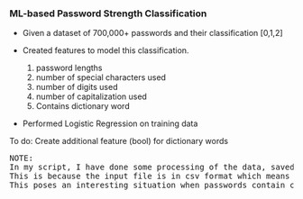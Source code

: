 ### ML-based Password Strength Classification 
- Given a dataset of 700,000+ passwords and their classification [0,1,2]
- Created features to model this classification.

  1. password lengths
  2. number of special characters used 
  3. number of digits used
  4. number of capitalization used
  5. Contains dictionary word

- Performed Logistic Regression on training data

To do:
Create additional feature (bool) for dictionary words

<pre>
<bold>NOTE:</bold>
In my script, I have done some processing of the data, saved, and reloaded the processed data. 
This is because the input file is in csv format which means each value is separated by comma. 
This poses an interesting situation when passwords contain comma(s).
</pre>
